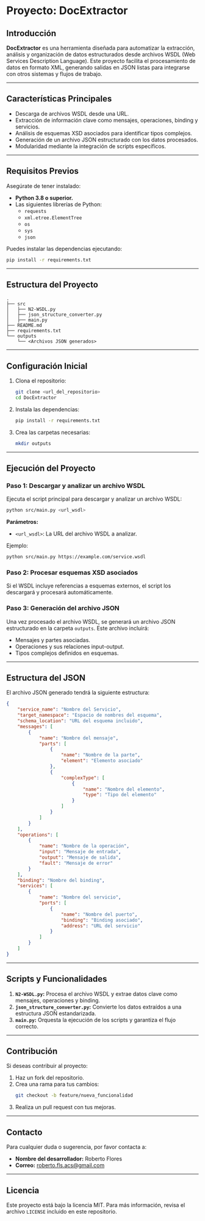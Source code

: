 # Proyecto: DocExtractor

## Introducción
**DocExtractor** es una herramienta diseñada para automatizar la extracción, análisis y organización de datos estructurados desde archivos WSDL (Web Services Description Language). Este proyecto facilita el procesamiento de datos en formato XML, generando salidas en JSON listas para integrarse con otros sistemas y flujos de trabajo.

---

## Características Principales
- Descarga de archivos WSDL desde una URL.
- Extracción de información clave como mensajes, operaciones, binding y servicios.
- Análisis de esquemas XSD asociados para identificar tipos complejos.
- Generación de un archivo JSON estructurado con los datos procesados.
- Modularidad mediante la integración de scripts específicos.

---

## Requisitos Previos
Asegúrate de tener instalado:
- **Python 3.8 o superior.**
- Las siguientes librerías de Python:
  - `requests`
  - `xml.etree.ElementTree`
  - `os`
  - `sys`
  - `json`

Puedes instalar las dependencias ejecutando:
```bash
pip install -r requirements.txt
```

---

## Estructura del Proyecto
```plaintext
.
├── src
│   ├── N2-WSDL.py
│   ├── json_structure_converter.py
│   ├── main.py
├── README.md
├── requirements.txt
└── outputs
    └── <Archivos JSON generados>
```

---

## Configuración Inicial
1. Clona el repositorio:
   ```bash
   git clone <url_del_repositorio>
   cd DocExtractor
   ```

2. Instala las dependencias:
   ```bash
   pip install -r requirements.txt
   ```

3. Crea las carpetas necesarias:
   ```bash
   mkdir outputs
   ```

---

## Ejecución del Proyecto

### Paso 1: Descargar y analizar un archivo WSDL
Ejecuta el script principal para descargar y analizar un archivo WSDL:
```bash
python src/main.py <url_wsdl>
```
**Parámetros:**
- `<url_wsdl>`: La URL del archivo WSDL a analizar.

Ejemplo:
```bash
python src/main.py https://example.com/service.wsdl
```

### Paso 2: Procesar esquemas XSD asociados
Si el WSDL incluye referencias a esquemas externos, el script los descargará y procesará automáticamente.

### Paso 3: Generación del archivo JSON
Una vez procesado el archivo WSDL, se generará un archivo JSON estructurado en la carpeta `outputs`. Este archivo incluirá:
- Mensajes y partes asociadas.
- Operaciones y sus relaciones input-output.
- Tipos complejos definidos en esquemas.

---

## Estructura del JSON
El archivo JSON generado tendrá la siguiente estructura:
```json
{
    "service_name": "Nombre del Servicio",
    "target_namespace": "Espacio de nombres del esquema",
    "schema_location": "URL del esquema incluido",
    "messages": [
        {
            "name": "Nombre del mensaje",
            "parts": [
                {
                    "name": "Nombre de la parte",
                    "element": "Elemento asociado"
                },
                {
                    "complexType": [
                        {
                            "name": "Nombre del elemento",
                            "type": "Tipo del elemento"
                        }
                    ]
                }
            ]
        }
    ],
    "operations": [
        {
            "name": "Nombre de la operación",
            "input": "Mensaje de entrada",
            "output": "Mensaje de salida",
            "fault": "Mensaje de error"
        }
    ],
    "binding": "Nombre del binding",
    "services": [
        {
            "name": "Nombre del servicio",
            "ports": [
                {
                    "name": "Nombre del puerto",
                    "binding": "Binding asociado",
                    "address": "URL del servicio"
                }
            ]
        }
    ]
}
```

---

## Scripts y Funcionalidades
1. **`N2-WSDL.py`:** Procesa el archivo WSDL y extrae datos clave como mensajes, operaciones y binding.
2. **`json_structure_converter.py`:** Convierte los datos extraídos a una estructura JSON estandarizada.
3. **`main.py`:** Orquesta la ejecución de los scripts y garantiza el flujo correcto.

---

## Contribución
Si deseas contribuir al proyecto:
1. Haz un fork del repositorio.
2. Crea una rama para tus cambios:
   ```bash
   git checkout -b feature/nueva_funcionalidad
   ```
3. Realiza un pull request con tus mejoras.

---

## Contacto
Para cualquier duda o sugerencia, por favor contacta a:
- **Nombre del desarrollador:** Roberto Flores
- **Correo:** roberto.fls.acs@gmail.com

---

## Licencia
Este proyecto está bajo la licencia MIT. Para más información, revisa el archivo `LICENSE` incluido en este repositorio.
